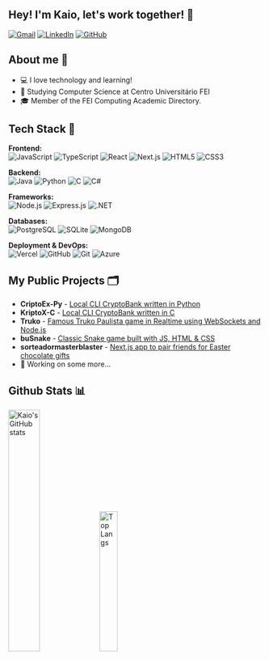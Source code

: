 ## Hey! I'm Kaio, let's work together!  👋

[![Gmail](https://img.shields.io/badge/Gmail-333333?style=for-the-badge&logo=gmail&logoColor=red&logoWidth=20)](mailto:kposansky@gmail.com)
[![LinkedIn](https://img.shields.io/badge/LinkedIn-0077B5?style=for-the-badge&logo=linkedin&logoColor=white&logoWidth=20)](https://www.linkedin.com/in/kaio-santos-a721aa31a/)
[![GitHub](https://img.shields.io/badge/GitHub-100000?style=for-the-badge&logo=github&logoColor=white&logoWidth=20)](https://github.com/oKaio06)

## About me 💬

- 💻 I love technology and learning!
- 🏢 Studying Computer Science at Centro Universitário FEI
- 🎓 Member of the FEI Computing Academic Directory.

## Tech Stack 🔧

**Frontend:**  
![JavaScript](https://img.shields.io/badge/JavaScript-F7DF1E?style=for-the-badge&logo=javascript&logoColor=black&logoWidth=10)
![TypeScript](https://img.shields.io/badge/TypeScript-007ACC?style=for-the-badge&logo=typescript&logoColor=white&logoWidth=10)
![React](https://img.shields.io/badge/React-20232A?style=for-the-badge&logo=react&logoColor=61DAFB&logoWidth=10)
![Next.js](https://img.shields.io/badge/Next-black?style=for-the-badge&logo=next.js&logoColor=white&logoWidth=10)
![HTML5](https://img.shields.io/badge/HTML5-E34F26?style=for-the-badge&logo=html5&logoColor=white&logoWidth=10)
![CSS3](https://img.shields.io/badge/CSS3-1572B6?style=for-the-badge&logo=css3&logoColor=white&logoWidth=10)

**Backend:**  
![Java](https://img.shields.io/badge/java-%23ED8B00.svg?style=for-the-badge&logo=openjdk&logoColor=white&logoWidth=10)
![Python](https://img.shields.io/badge/python-3670A0?style=for-the-badge&logo=python&logoColor=ffdd54&logoWidth=10)
![C](https://img.shields.io/badge/C-00599C?style=for-the-badge&logo=c&logoColor=white&logoWidth=10)
![C#](https://img.shields.io/badge/C%23-239120?style=for-the-badge&logo=c-sharp&logoColor=white&logoWidth=10)

**Frameworks:**  
![Node.js](https://img.shields.io/badge/node.js-6DA55F?style=for-the-badge&logo=node.js&logoColor=white)
![Express.js](https://img.shields.io/badge/express.js-%23404d59.svg?style=for-the-badge&logo=express&logoColor=%2361DAFB&logoWidth=10)
![.NET](https://img.shields.io/badge/.NET-5C2D91?style=for-the-badge&logo=.net&logoColor=white&logoWidth=10)

**Databases:**  
![PostgreSQL](https://img.shields.io/badge/PostgreSQL-000?style=for-the-badge&logo=postgresql&logoWidth=10)
![SQLite](https://img.shields.io/badge/SQLite-000?style=for-the-badge&logo=sqlite&logoColor=07405E&logoWidth=10)
![MongoDB](https://img.shields.io/badge/MongoDB-%234ea94b.svg?style=for-the-badge&logo=mongodb&logoColor=white&logoWidth=10)

**Deployment & DevOps:**  
![Vercel](https://img.shields.io/badge/vercel-%23000000.svg?style=for-the-badge&logo=vercel&logoColor=white&logoWidth=10)
![GitHub](https://img.shields.io/badge/GitHub-100000?style=for-the-badge&logo=github&logoColor=white)
![Git](https://img.shields.io/badge/GIT-E44C30?style=for-the-badge&logo=git&logoColor=white)
![Azure](https://img.shields.io/badge/Azure-blue?style=for-the-badge&logo=microsoft%20azure&logoColor=blue&labelColor=FFFFFF&link=https%3A%2F%2Fimages.app.goo.gl%2FK7PN1jYJd57x4q7A8)



## My Public Projects 🗂️
- **CriptoEx-Py** - [Local CLI CryptoBank written in Python](https://github.com/oKaio06/CriptoEx-Py)
- **KriptoX-C** - [Local CLI CryptoBank written in C](https://github.com/oKaio06/KriptoX-C-Adm)
- **Truko** - [Famous Truko Paulista game in Realtime using WebSockets and Node.js](https://github.com/oKaio06/truko)
- **buSnake** - [Classic Snake game built with JS, HTML & CSS](https://github.com/oKaio06/buSnake)
- **sorteadormasterblaster** - [Next.js app to pair friends for Easter chocolate gifts](https://github.com/oKaio06/sorteadormasterblaster)
- 👀 Working on some more...

## Github Stats 📊

<p align="left">
  <img src="https://github-readme-stats.vercel.app/api?username=oKaio06&show_icons=true&theme=transparent" 
       alt="Kaio's GitHub stats" width="35%" /> 
  <img src="https://github-readme-stats.vercel.app/api/top-langs/?username=oKaio06&layout=compact&icons=true&theme=transparent" 
       alt="Top Langs" width="26.62%" />
</p>
